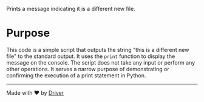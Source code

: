 <!--------------------------------------------------------------------------------->
<!-- IMPORTANT: This file is auto-generated by Driver (https://driver.ai). -------->
<!-- Manual edits may be overwritten on future commits. --------------------------->
<!--------------------------------------------------------------------------------->

Prints a message indicating it is a different new file.

# Purpose
This code is a simple script that outputs the string "this is a different new file" to the standard output. It uses the `print` function to display the message on the console. The script does not take any input or perform any other operations. It serves a narrow purpose of demonstrating or confirming the execution of a print statement in Python.

---
Made with ❤️ by [Driver](https://www.driver.ai/)